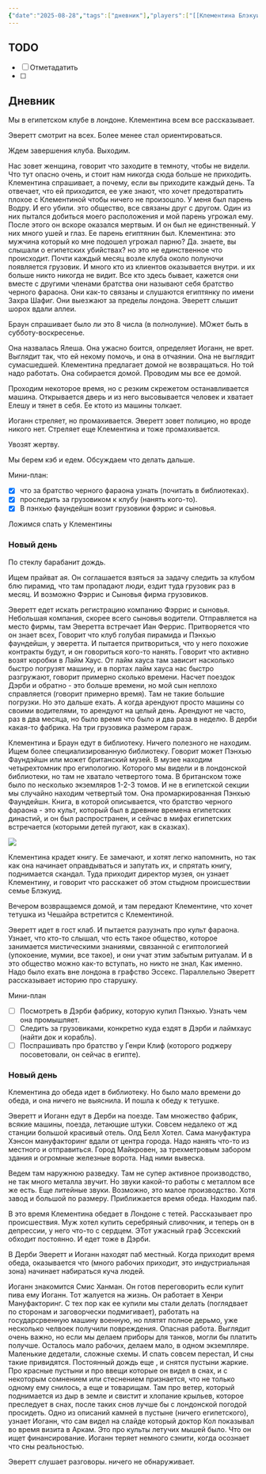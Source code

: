 ```yaml
---
{"date":"2025-08-28","tags":["дневник"],"players":["[[Клементина Блэкуид]]","[[Иоганн Браун]]","[[Эверетт Уитлок Астер-Уайт]]"],"campaign":"[[Маски Ньярлахотепа]]","world-date":"12 февраля 1925","world-time-start":"17:25","dg-publish":true,"previous-session":"[[20 августа 2025]]","next-session":"[[1 сентября 2025]]","permalink":"/28-avgusta-2025/","dgPassFrontmatter":true}
---
```



## TODO
- [ ] Отметадатить
- [ ] 

## Дневник
Мы в египетском клубе в лондоне. Клементина всем все рассказывает. 

Эверетт смотрит на всех. Более менее стал ориентироваться. 

Ждем завершения клуба. Выходим.

Нас зовет женщина, говорит что заходите в темноту, чтобы не видели. Что тут опасно очень, и стоит нам никогда сюда больше не приходить. Клементина спрашивает, а почему, если вы приходите каждый день. Та отвечает, что ей приходится, ее уже знают, что хочет предотвратить плохое с Клементиной чтобы ничего не произошло. У меня был парень Водру. И его убили. это общество, все связаны друг с другом. Один из них пытался добиться моего расположения и мой парень угрожал ему. После этого он вскоре оказался мертвым. И он был не единственный. У них много ушей и глаз. Ее парень египтянин был. Клементина: это мужчина который ко мне подошел угрожал парню? Да. знаете, вы слышали о египетских убийствах? но это не единственное что происходит. Почти каждый месяц возле клуба около полуночи появляется грузовик. И много кто из клиентов оказывается внутри. и их больше никто никогда не видит. Все кто здесь бывает, кажется они вместе с другими членами братства они называют себя братство черного фараона. Они как-то связаны и слушаются египтянку по имени Захра Шафиг. Они выезжают за пределы лондона. Эверетт слышит шорох вдали аллеи. 

Браун спрашивает было ли это 8 числа (в полнолуние). МОжет быть в субботу-воскресенье. 

Она назвалась Ялеша. Она ужасно боится, определяет Иоганн, не врет. Выглядит так, что ей некому помочь, и она в отчаянии. Она не выглядит сумасшедшей. Клементина предлагает домой не возвращаться. Но той надо работать. Она собирается домой. Проводим мы все ее домой. 

Проходим некоторое время, но с резким скрежетом останавливается машина. Открывается дверь и из него высовывается человек и хватает Елешу и тянет в себя. Ее ктото из машины толкает. 

Иоганн стреляет, но промахивается. 
Эверетт зовет полицию, но вроде никого нет. 
Стреляет еще Клементина и тоже промахивается. 

Увозят жертву.

Мы берем кэб и едем.
Обсуждаем что делать дальше. 

Мини-план:
- [x] что за братство черного фараона узнать (почитать в библиотеках).
- [x] проследить за грузовиком к клубу (нанять кого-то). 
- [x] В пэнхью фаундейшн возит грузовики фэррис и сыновья. 

Ложимся спать у Клементины

### Новый день
По стеклу барабанит дождь. 

Ищем прайват ая. Он соглашается взяться за задачу следить за клубом блю пирамид, что там пропадают люди, ездит туда грузовик раз в месяц. И возможно Фэррис и Сыновья фирма грузовиков. 

Эверетт едет искать регистрацию компанию Фэррис и сыновья. Небольшая компания, скорее всего сыновья водители. Отправляется на место фирмы, там Эверетта встречает Иан Феррис. Притворяется что он знает всех, Говорит что клуб голубая пирамида и Пэнхью фаундейшн, у эверетта. И пытается притвориться, что у него похожие контракты будут, и он говориться кого-то нанять. Говорит что активно возят коробки в Лайм Хаус. От лайм хауса там зависит насколько быстро погрузят машину, и в портах лайм хауса нас быстро разгружают, говорит примерно сколько времени. Насчет поездок Дэрби и обратно - это больше времени, но мой сын неплохо справляется (говорит примерно время). Там не такие большие погрузки. Но это дальше ехать. А когда арендуют просто машины со своими водителями, то арендуют на целый день. 
Арендуют не часто, раз в два месяца, но было время что было и два раза в неделю. В дерби какая-то фабрика. На три грузовика размером гараж. 

Клементина и Браун едут в библиотеку. Ничего полезного не находим. Ищем более специализированную библиотеку. Говорит может Пэнхью Фаундэйшн или может британский музей. В музее находим четырехтомник про египологию. Которого мы видели и в лондонской библиотеки, но там не хватало четвертого тома. В британском тоже было по несколько экземляров 1-2-3 томов. И не в египетской секции мы случайно находим четвертый том. Она промаркированная Пэнхью Фаундейшн. Книга, в которой описывается, что братство черного фараона - это культ, который был в древние времена египетских династий, и он был распространен, и сейчас в мифах египетских встречается (которыми детей пугают, как в сказках).

![](https://foundry.owlbeardm.com/CoC/papers/england/4.png)

Клементина крадет книгу. Ее замечают, и хотят легко напомнить, но так как она начинает оправдываться и запутать их, и спрятать книгу, поднимается скандал. Туда приходит директор музея, он узнает Клементину, и говорит что расскажет об этом стыдном происшествии семье Блэкуид. 

Вечером возвращаемся домой, и там передают Клементине, что хочет тетушка из Чешайра встретится с Клементиной. 

Эверетт идет в гост клаб. И пытается разузнать про культ фараона. Узнает, что кто-то слышал, что есть такое общество, которое занимается мистическими знаниями, связанной с египтологией (упокоение, мумии, все такое), и они учат этим забытым ритуалам. И в это общество можно как-то вступать, но никто не знал, Как именно. Надо было ехать вне лондона в графство Эссекс. Параллельно Эверетт рассказывает историю про старушку. 

Мини-план
- [ ] Посмотреть в Дэрби фабрику, которую купил Пэнхью. Узнать чем она промышляет.
- [ ] Следить за грузовиками, конкретно куда ездят в Дэрби и лаймхаус (найти док и корабль).
- [ ] Поспрашивать про братство у Генри Клиф (которого роджеру посоветовали, он сейчас в египте).

### Новый день
Клементина до обеда идет в библиотеку. Но было мало времени до обеда, и она ничего не выяснила. И пошла к обеду к тетушке.

Эверетт и Иоганн едут в Дерби на поезде. Там множество фабрик, всякие машины, поезда, летающие штуки. Совсем недалеко от жд станции большой красивый отель. Олд Белл Хотел. Сама мануфактура Хэнсон мануфакторинг вдали от центра города. Надо нанять что-то из местного и отправиться. Город Майкровен, за трехметровым забором здания и огромные железные ворота. Над ними вывеска. 

Ведем там наружнюю разведку. Там не супер активное производство, не так много металла звучит. Но звуки какой-то работы с металлом все же есть. Еще литейные звуки. Возможно, это малое производство. Хотя завод и большой по размеру. Приближается время обеда. Находим паб.

В это время Клементина обедает в Лондоне с тетей. Рассказывает про происшествия. Муж хотел купить серебряный сливочник, и теперь он в депрессии, у него что-то с сердцем. ЭТот ужасный граф Эссекский обходит постоянно. И едет тоже в Дэрби.

В Дерби Эверетт и Иоганн находят паб местный. Когда приходит время обеда, оказывается что (много рабочих приходит, это индустриальная зона) начинает набираться куча людей. 

Иоганн знакомится Смис Ханман. Он готов переговорить если купит пива ему Иоганн. Тот жалуется на жизнь. Он работает в Хенри Мануфакторинг. С тех пор как ее купили мы стали делать (поглядвает по сторонам и заговорчески подмигивает), работать на государсрвенную машину военную, но плятят полное дерьмо, уже несколько челвоек получили повреждения. Опасная работа. Выглядит очень важно, но если мы делаем приборы для танков, могли бы платить получше. Осталось мало рабочих, делаем мало, в одном экземпляре. Маленькие дедетали, сложные схемы. И спать совсем перестал, И сны такие привидятся. Постоянный дождь еще , и снятся пустыни жаркие.  Про красные пустыни и про ввещи которые он видел в снах, и с некоторым сомнением или стеснением признается, что не только одному ему снилось, а еще и товарищам. Там про ветер, который поднимается из дыр в земле и свистит и хлопание крыльев, которое преследует в снах, после таких снов лучше бы с лондонской погодой просидеть. Одно из описаний камней в пустыне (ничего египетского), узнает Иоганн, что сам видел на слайде который доктор Кол показывал во время визита в Аркам. Это про культы летучих мышей было. Что он ищет финансирование. Иоганн теряет немного сэнити, когда осознает что сны реальностью. 

Эверетт слушает разговоры. ничего не обнаруживает. 